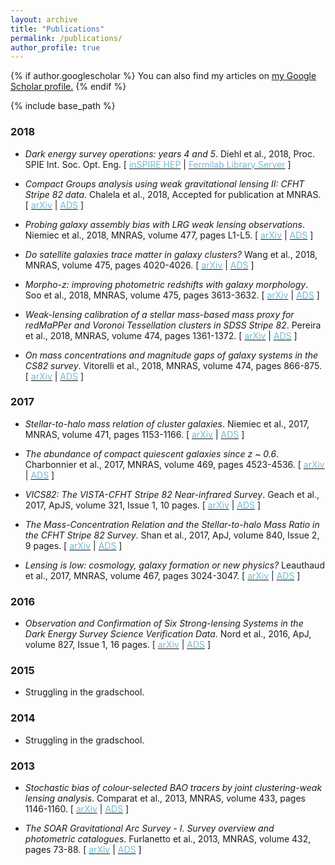 ```yaml
---
layout: archive
title: "Publications"
permalink: /publications/
author_profile: true
---
```


{% if author.googlescholar %}
 You can also find my articles on <u><a href="{{author.googlescholar}}">my Google Scholar profile</a>.</u>
{% endif %}

{% include base_path %}

### 2018

* <p><cite>Dark energy survey operations: years 4 and 5</cite>. Diehl et al., 2018, Proc. SPIE Int. Soc. Opt. Eng. [ <a href="http://inspirehep.net/record/1680960/files/fermilab-conf-18-214-ppd.pdf"><font color="75B9D4">inSPIRE HEP</font></a>  | <a href="http://lss.fnal.gov/archive/2018/conf/fermilab-conf-18-214-ppd.pdf"><font color="75B9D4">Fermilab Library Server</font></a> ] </p>

* <p><cite>Compact Groups analysis using weak gravitational lensing II: CFHT Stripe 82 data</cite>. Chalela et al., 2018, Accepted for publication at MNRAS. [ <a href="https://arxiv.org/abs/1806.05685"><font color="75B9D4">arXiv</font></a>  | <a href="http://adsabs.harvard.edu/cgi-bin/bib_query?arXiv:1806.05685"><font color="75B9D4">ADS</font></a> ] </p>

* <p><cite>Probing galaxy assembly bias with LRG weak lensing observations</cite>. Niemiec et al., 2018, MNRAS, volume 477, pages L1-L5. [ <a href="https://arxiv.org/abs/1801.06551"><font color="75B9D4">arXiv</font></a>  | <a href="http://adsabs.harvard.edu/abs/2018MNRAS.477L...1N"><font color="75B9D4">ADS</font></a> ] </p>

* <p><cite>Do satellite galaxies trace matter in galaxy clusters?</cite> Wang et al., 2018, MNRAS, volume 475, pages 4020-4026. [ <a href="https://arxiv.org/abs/1801.02317"><font color="75B9D4">arXiv</font></a>  | <a href="http://adsabs.harvard.edu/cgi-bin/bib_query?arXiv:1801.02317"><font color="75B9D4">ADS</font></a> ] </p>

* <p><cite>Morpho-z: improving photometric redshifts with galaxy morphology</cite>. Soo et al., 2018, MNRAS, volume 475, pages 3613-3632. [ <a href="https://arxiv.org/abs/1707.03169 "><font color="75B9D4">arXiv</font></a>  | <a href="http://adsabs.harvard.edu/abs/2018MNRAS.475.3613S"><font color="75B9D4">ADS</font></a> ] </p>

* <p><cite>Weak-lensing calibration of a stellar mass-based mass proxy for redMaPPer and Voronoi Tessellation clusters in SDSS Stripe 82</cite>. Pereira et al., 2018, MNRAS, volume 474, pages 1361-1372. [ <a href="https://arxiv.org/abs/1708.03329 "><font color="75B9D4">arXiv</font></a>  | <a href="http://adsabs.harvard.edu/cgi-bin/bib_query?arXiv:1708.03329"><font color="75B9D4">ADS</font></a> ] </p>

* <p><cite>On mass concentrations and magnitude gaps of galaxy systems in the CS82 survey</cite>. Vitorelli et al., 2018, MNRAS, volume 474, pages 866-875. [ <a href="https://arxiv.org/abs/1708.03344 "><font color="75B9D4">arXiv</font></a>  | <a href="http://adsabs.harvard.edu/cgi-bin/bib_query?arXiv:1708.03344"><font color="75B9D4">ADS</font></a> ] </p>

### 2017

* <p><cite>Stellar-to-halo mass relation of cluster galaxies</cite>. Niemiec et al., 2017, MNRAS, volume 471, pages 1153-1166. [ <a href="https://arxiv.org/abs/1703.03348"><font color="75B9D4">arXiv</font></a>  | <a href="http://adsabs.harvard.edu/cgi-bin/bib_query?arXiv:1703.03348"><font color="75B9D4">ADS</font></a> ] </p>

* <p><cite>The abundance of compact quiescent galaxies since z ~ 0.6</cite>. Charbonnier et al., 2017, MNRAS, volume 469, pages 4523-4536. [ <a href="https://arxiv.org/abs/1701.03471"><font color="75B9D4">arXiv</font></a>  | <a href="http://adsabs.harvard.edu/cgi-bin/bib_query?arXiv:1701.03471"><font color="75B9D4">ADS</font></a> ] </p>

* <p><cite>VICS82: The VISTA-CFHT Stripe 82 Near-infrared Survey</cite>. Geach et al., 2017, ApJS, volume 321, Issue 1, 10 pages. [ <a href="https://arxiv.org/abs/1705.05451 "><font color="75B9D4">arXiv</font></a>  | <a href="http://adsabs.harvard.edu/cgi-bin/bib_query?arXiv:1705.05451"><font color="75B9D4">ADS</font></a> ] </p>

* <p><cite>The Mass-Concentration Relation and the Stellar-to-halo Mass Ratio in the CFHT Stripe 82 Survey</cite>. Shan et al., 2017, ApJ, volume 840, Issue 2, 9 pages. [ <a href="https://arxiv.org/abs/1502.00313"><font color="75B9D4">arXiv</font></a>  | <a href="http://adsabs.harvard.edu/cgi-bin/bib_query?arXiv:1502.00313"><font color="75B9D4">ADS</font></a> ] </p>

* <p><cite>Lensing is low: cosmology, galaxy formation or new physics?</cite> Leauthaud et al., 2017, MNRAS, volume 467, pages 3024-3047. [ <a href="https://arxiv.org/abs/1611.08606"><font color="75B9D4">arXiv</font></a>  | <a href="http://adsabs.harvard.edu/cgi-bin/bib_query?arXiv:1611.08606"><font color="75B9D4">ADS</font></a> ] </p>

### 2016

* <p><cite>Observation and Confirmation of Six Strong-lensing Systems in the Dark Energy Survey Science Verification Data</cite>. Nord et al., 2016, ApJ, volume 827, Issue 1, 16 pages. [ <a href="https://arxiv.org/abs/1512.03062"><font color="75B9D4">arXiv</font></a>  | <a href="http://adsabs.harvard.edu/cgi-bin/bib_query?arXiv:1512.03062"><font color="75B9D4">ADS</font></a> ] </p>

### 2015

* Struggling in the gradschool.

### 2014

* Struggling in the gradschool.

### 2013

* <p><cite>Stochastic bias of colour-selected BAO tracers by joint clustering-weak lensing analysis</cite>. Comparat et al., 2013, MNRAS, volume 433, pages 1146-1160. [ <a href="https://arxiv.org/abs/1302.5655"><font color="75B9D4">arXiv</font></a>  | <a href="http://adsabs.harvard.edu/cgi-bin/bib_query?arXiv:1302.5655"><font color="75B9D4">ADS</font></a> ] </p>

* <p><cite>The SOAR Gravitational Arc Survey - I. Survey overview and photometric catalogues</cite>. Furlanetto et al., 2013, MNRAS, volume 432, pages 73-88. [ <a href="https://arxiv.org/abs/1210.4136"><font color="75B9D4">arXiv</font></a>  | <a href="http://adsabs.harvard.edu/cgi-bin/bib_query?arXiv:1210.4136"><font color="75B9D4">ADS</font></a> ] </p>
